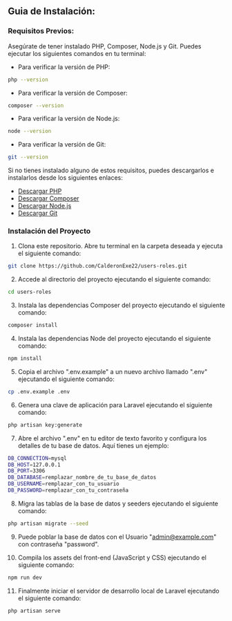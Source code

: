 ## Guia de Instalación:
### Requisitos Previos:
Asegúrate de tener instalado PHP, Composer, Node.js y Git. Puedes ejecutar los siguientes comandos en tu terminal:

* Para verificar la versión de PHP:
``` bash
php --version
```
* Para verificar la versión de Composer:
``` bash
composer --version
```
* Para verificar la versión de Node.js:
``` bash
node --version
```
* Para verificar la versión de Git:
``` bash
git --version
```
Si no tienes instalado alguno de estos requisitos, puedes descargarlos e instalarlos desde los siguientes enlaces:
* [Descargar PHP](https://www.php.net/downloads)
* [Descargar Composer](https://getcomposer.org/download/)
* [Descargar Node.js](https://nodejs.org/en/download)
* [Descargar Git](https://git-scm.com/downloads)

### Instalación del Proyecto

1. Clona este repositorio. Abre tu terminal en la carpeta deseada y ejecuta el siguiente comando:
``` bash
git clone https://github.com/CalderonExe22/users-roles.git
```
2. Accede al directorio del proyecto ejecutando el siguiente comando:
``` bash
cd users-roles
```
3. Instala las dependencias Composer del proyecto ejecutando el siguiente comando:
``` bash
composer install
```
4. Instala las dependencias Node del proyecto ejecutando el siguiente comando:
``` bash
npm install
```
5. Copia el archivo ".env.example" a un nuevo archivo llamado ".env" ejecutando el siguiente comando:
``` bash
cp .env.example .env
```
6. Genera una clave de aplicación para Laravel ejecutando el siguiente comando:
``` bash
php artisan key:generate
```
7. Abre el archivo ".env" en tu editor de texto favorito y configura los detalles de tu base de datos. Aquí tienes un ejemplo:
``` bash
DB_CONNECTION=mysql
DB_HOST=127.0.0.1
DB_PORT=3306
DB_DATABASE=remplazar_nombre_de_tu_base_de_datos
DB_USERNAME=remplazar_con_tu_usuario
DB_PASSWORD=remplazar_con_tu_contraseña
```
8. Migra las tablas de la base de datos y seeders ejecutando el siguiente comando:
``` bash
php artisan migrate --seed
``` 
9. Puede poblar la base de datos con el Usuario "admin@example.com" con contraseña "password". 

10. Compila los assets del front-end (JavaScript y CSS) ejecutando el siguiente comando:
``` bash
npm run dev
```
11. Finalmente iniciar el servidor de desarrollo local de Laravel ejecutando el siguiente comando:
``` bash
php artisan serve
```